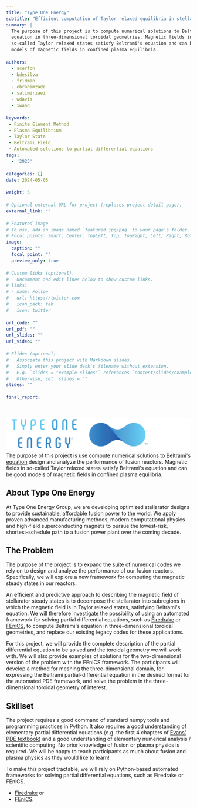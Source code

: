 ```yaml
---
title: "Type One Energy"
subtitle: "Efficient computation of Taylor relaxed equilibria in stellarators"
summary: |
  The purpose of this project is to compute numerical solutions to Beltrami's
  equation in three-dimensional toroidal geometries. Magnetic fields in
  so-called Taylor relaxed states satisfy Beltrami's equation and can be good
  models of magnetic fields in confined plasma equilibria.

authors:
  - acerfon
  - bdesilva
  - fridman
  - ebrahimzade
  - salimirzaei
  - wdavis
  - xwang

keywords: 
 - Finite Element Method
 - Plasma Equilibrium
 - Taylor State
 - Beltrami Field
 - Automated solutions to partial differential equations
tags:
  - '2025'

categories: []
date: 2024-05-05

weight: 5

# Optional external URL for project (replaces project detail page).
external_link: ""

# Featured image
# To use, add an image named `featured.jpg/png` to your page's folder.
# Focal points: Smart, Center, TopLeft, Top, TopRight, Left, Right, BottomLeft, Bottom, BottomRight.
image:
  caption: ""
  focal_point: ""
  preview_only: true

# Custom links (optional).
#   Uncomment and edit lines below to show custom links.
# links:
# - name: Follow
#   url: https://twitter.com
#   icon_pack: fab
#   icon: twitter

url_code: ""
url_pdf: ""
url_slides: ""
url_video: ""

# Slides (optional).
#   Associate this project with Markdown slides.
#   Simply enter your slide deck's filename without extension.
#   E.g. `slides = "example-slides"` references `content/slides/example-slides.md`.
#   Otherwise, set `slides = ""`.
slides: ""

final_report:

---
```

![](TypeOneEnergy.png)
The purpose of this project is use compute numerical solutions to [Beltrami's
equation](https://en.wikipedia.org/wiki/Beltrami_equation) design and analyze
the performance of fusion reactors.  Magnetic fields in so-called Taylor relaxed
states satisfy Beltrami's equation and can be good models of magnetic fields in
confined plasma equilibria.

## About Type One Energy

At Type One Energy Group, we are developing optimized stellarator designs to
provide sustainable, affordable fusion power to the world. We apply proven
advanced manufacturing methods, modern computational physics and high-field
superconducting magnets to pursue the lowest-risk, shortest-schedule path to a
fusion power plant over the coming decade.


## The Problem

The purpose of the project is to expand the suite of numerical codes we rely on
to design and analyze the performance of our fusion reactors. Specifically, we
will explore a new framework for computing the magnetic steady states in our
reactors.

An efficient and predictive approach to describing the magnetic field of
stellarator steady states is to decompose the stellarator into subregions in
which the magnetic field is in Taylor relaxed states, satisfying Beltrami's
equation. We will therefore investigate the possibility of using an automated
framework for solving partial differential equations, such as
[Firedrake](https://www.firedrake.org) or
[FEniCS](https://fenicsproject.org), to compute Beltrami's equation in
three-dimensional toroidal geometries, and replace our existing legacy codes for
these applications.


For this project, we will provide the complete description of the partial
differential equation to be solved and the toroidal geometry we will work with.
We will also provide examples of solutions for the two-dimensional version of
the problem with the FEniCS framework. The participants will develop a method
for meshing the three-dimensional domain, for expressing the Beltrami
partial-differential equation in the desired format for the automated PDE
framework, and solve the problem in the three-dimensional toroidal geometry
of interest.

## Skillset

The project requires a good command of standard numpy tools and programming
practices in Python. It also requires a good understanding of elementary partial
differential equations (e.g. the first 4 chapters of [Evans' PDE
textbook](https://books.google.ca/books/about/Partial_Differential_Equations.html?id=Xnu0o_EJrCQC)) and a
good understanding of elementary numerical analysis / scientific computing. No
prior knowledge of fusion or plasma physics is required. We will be happy to
teach participants as much about fusion and plasma physics as they would like to
learn!

To make this project tractable, we will rely on Python-based automated
frameworks for solving partial differential equations, such as Firedrake or
FEniCS.
- [Firedrake](https://www.firedrakeproject.org/) or
- [FEniCS](https://fenicsproject.org/).
